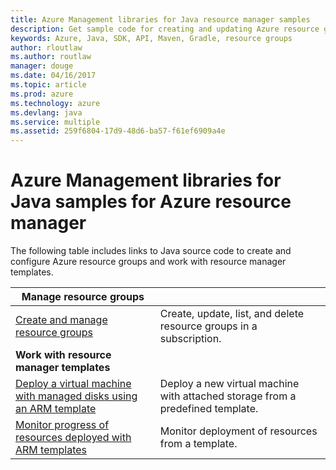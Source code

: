 ```yaml
---
title: Azure Management libraries for Java resource manager samples
description: Get sample code for creating and updating Azure resource groups using the Azure Management libraries for Java
keywords: Azure, Java, SDK, API, Maven, Gradle, resource groups
author: rloutlaw
ms.author: routlaw
manager: douge
ms.date: 04/16/2017
ms.topic: article
ms.prod: azure
ms.technology: azure
ms.devlang: java
ms.service: multiple
ms.assetid: 259f6804-17d9-48d6-ba57-f61ef6909a4e
---
```



# Azure Management libraries for Java samples for Azure resource manager

The following table includes links to Java source code to create and configure Azure resource groups and work with resource manager templates.   

| **Manage resource groups** ||
|---|---|
| [Create and manage resource groups][8] | Create, update, list, and delete resource groups in a subscription.
| **Work with resource manager templates** ||
| [Deploy a virtual machine with managed disks using an ARM template][8] | Deploy a new virtual machine with attached storage from a predefined template. |
| [Monitor progress of resources deployed with ARM templates][8] | Monitor deployment of resources from a template. | 

[8]: java-sdk-azure-configure-custom-domain.md